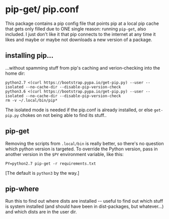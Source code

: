 # pip-get/ pip.conf

This package contains a pip config file that points pip at a local pip cache
that gets only filled due to ONE single reason: running `pip-get`, also
included. I just don't like it that pip connects to the internet at any time it
likes and maybe or maybe not downloads a new version of a package.

## installing pip...

...without spamming stuff from pip's caching and verion-checking into the home
dir:

    python2.7 <(curl https://bootstrap.pypa.io/get-pip.py) --user --isolated --no-cache-dir --disable-pip-version-check
    python3.6 <(curl https://bootstrap.pypa.io/get-pip.py) --user --isolated --no-cache-dir --disable-pip-version-check
    rm -v ~/.local/bin/pip*

The isolated mode is needed if the pip.conf is already installed, or else
`get-pip.py` chokes on not being able to find its stuff..

## pip-get

Removing the scripts from `.local/bin` is really better, so there's no question
which python version is targeted. To override the Python version, pass in another
version in the `$PY` environment variable, like this:

    PY=python2.7 pip-get -r requirements.txt

[The default is `python3` by the way.]

## pip-where

Run this to find out where dists are installed -- useful to find out which
stuff is system installed (and should have been in dist-packages, but
whatever...) and which dists are in the user dir.
